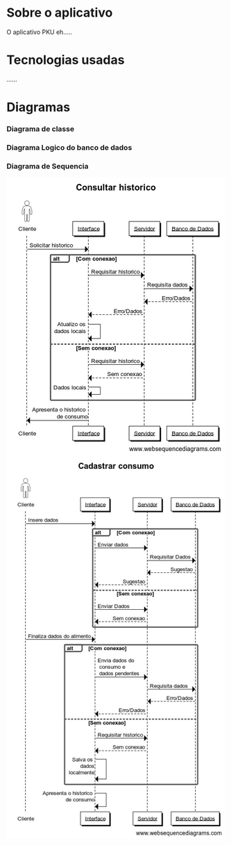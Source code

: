 # Sobre o aplicativo
O aplicativo PKU eh.....

# Tecnologias usadas
......

# Diagramas
### Diagrama de classe
### Diagrama Logico do banco de dados
### Diagrama de Sequencia

<img src="imagensPKU/WhatsApp Image 2021-09-30 at 23.39.01.jpeg">
<img src="imagensPKU\WhatsApp Image 2021-10-01 at 01.15.08.jpeg">

